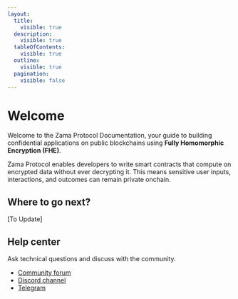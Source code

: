 ```yaml
---
layout:
  title:
    visible: true
  description:
    visible: true
  tableOfContents:
    visible: true
  outline:
    visible: true
  pagination:
    visible: false
---
```


# Welcome

Welcome to the Zama Protocol Documentation, your guide to building confidential applications on public blockchains using **Fully Homomorphic Encryption (FHE)**.

Zama Protocol enables developers to write smart contracts that compute on encrypted data without ever decrypting it. This means sensitive user inputs, interactions, and outcomes can remain private onchain.

## Where to go next?

\[To Update]

## Help center

Ask technical questions and discuss with the community.

* [Community forum](https://community.zama.ai/c/fhevm/15)
* [Discord channel](https://discord.com/invite/fhe-org)
* [Telegram](https://t.me/+Ojt5y-I7oR42MTkx)
